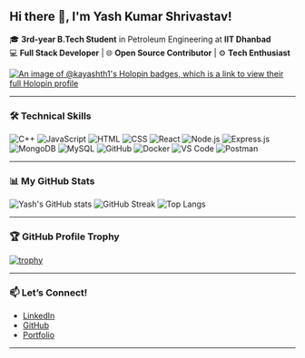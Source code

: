 ## Hi there 👋, I'm Yash Kumar Shrivastav!

🎓 **3rd-year B.Tech Student** in Petroleum Engineering at **IIT Dhanbad**  
💻 **Full Stack Developer** | 🌐 **Open Source Contributor** | ⚙️ **Tech Enthusiast**

[![An image of @kayashth1's Holopin badges, which is a link to view their full Holopin profile](https://holopin.me/kayashth1)](https://holopin.io/@kayashth1)

---

### 🛠️ Technical Skills

![C++](https://img.shields.io/badge/-C++-00599C?style=flat&logo=c%2B%2B&logoColor=white)
![JavaScript](https://img.shields.io/badge/-JavaScript-F7DF1E?style=flat&logo=javascript&logoColor=black)
![HTML](https://img.shields.io/badge/-HTML-E34F26?style=flat&logo=html5&logoColor=white)
![CSS](https://img.shields.io/badge/-CSS-1572B6?style=flat&logo=css3&logoColor=white)
![React](https://img.shields.io/badge/-React-61DAFB?style=flat&logo=react&logoColor=black)
![Node.js](https://img.shields.io/badge/-Node.js-339933?style=flat&logo=node.js&logoColor=white)
![Express.js](https://img.shields.io/badge/-Express.js-000000?style=flat&logo=express&logoColor=white)
![MongoDB](https://img.shields.io/badge/-MongoDB-47A248?style=flat&logo=mongodb&logoColor=white)
![MySQL](https://img.shields.io/badge/-MySQL-4479A1?style=flat&logo=mysql&logoColor=white)
![GitHub](https://img.shields.io/badge/-GitHub-181717?style=flat&logo=github&logoColor=white)
![Docker](https://img.shields.io/badge/-Docker-2496ED?style=flat&logo=docker&logoColor=white)
![VS Code](https://img.shields.io/badge/-VS%20Code-007ACC?style=flat&logo=visual-studio-code&logoColor=white)
![Postman](https://img.shields.io/badge/-Postman-FF6C37?style=flat&logo=postman&logoColor=white)

---

### 📊 My GitHub Stats

![Yash's GitHub stats](https://github-readme-stats.vercel.app/api?username=kayashth1&show_icons=true&theme=radical)
![GitHub Streak](https://streak-stats.demolab.com?user=kayashth1&theme=radical)
![Top Langs](https://github-readme-stats.vercel.app/api/top-langs/?username=kayashth1&layout=compact&theme=radical)

---

### 🏆 GitHub Profile Trophy

[![trophy](https://github-profile-trophy.vercel.app/?username=kayashth1&theme=onedark)](https://github.com/ryo-ma/github-profile-trophy)

---

### 📫 Let’s Connect!
- [LinkedIn](https://linkedin.com/in/kayashth1)
- [GitHub](https://github.com/kayashth1)
- [Portfolio](https://yash-shrivastava.vercel.app)

---
